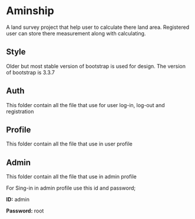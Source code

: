 # Aminship
A land survey project that help user to calculate there land area. Registered user can store there measurement along with calculating.

## Style
Older but most stable version of bootstrap is used for design. The version of bootstrap is 3.3.7

## Auth
This folder contain all the file that use for user log-in, log-out and registration

## Profile
This folder contain all the file that use in user profile

## Admin
This folder contain all the file that use in admin profile

For Sing-in in admin profile use this id and password;

<b>ID:</b> admin

<b>Password:</b> root
